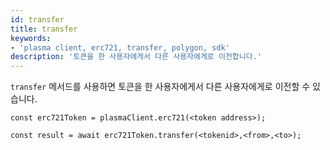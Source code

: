 ```yaml
---
id: transfer
title: transfer
keywords:
- 'plasma client, erc721, transfer, polygon, sdk'
description: '토큰을 한 사용자에게서 다른 사용자에게로 이전합니다.'
---
```


`transfer` 메서드를 사용하면 토큰을 한 사용자에게서 다른 사용자에게로 이전할 수 있습니다.

```
const erc721Token = plasmaClient.erc721(<token address>);

const result = await erc721Token.transfer(<tokenid>,<from>,<to>);

```
